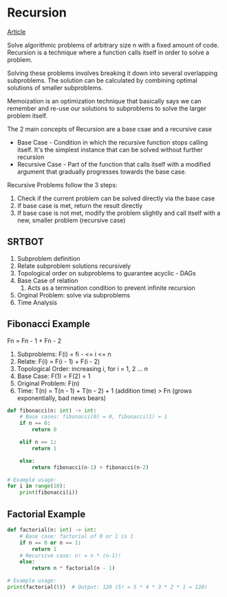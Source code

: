 # Recursion

[Article](https://martinlwx.github.io/en/solving-dynamic-programming-problems-using-srtbot/)

Solve algorithmic problems of arbitrary size n with a fixed amount of code. Recursion is a technique where a function calls itself in order to solve a problem.

Solving these problems involves breaking it down into several overlapping subproblems.  The solution can be calculated by combining optimal solutions of smaller subproblems.

Memoization is an optimization technique that basically says we can remember and re-use our solutions to subproblems to solve the larger problem itself.

The 2 main concepts of Recursion are a base csae and a recursive case

- Base Case - Condition in which the recursive function stops calling itself.  It's the simplest instance that can be solved without further recursion
- Recursive Case - Part of the function that calls itself with a modified argument that gradually progresses towards the base case.

Recursive Problems follow the 3 steps:

1. Check if the current problem can be solved directly via the base case
2. If base case is met, return the result directly
3. If base case is not met, modify the problem slightly and call itself with a new, smaller problem (recursive case)

## SRTBOT

1. Subproblem definition
2. Relate subproblem solutions recursively
3. Topological order on subproblems to guarantee acyclic - DAGs
4. Base Case of relation
   1. Acts as a termination condition to prevent infinite recursion
5. Orginal Problem: solve via subproblems
6. Time Analysis

## Fibonacci Example

Fn = Fn - 1 + Fn - 2

1. Subproblems: F(i) = fi - <= i <= n
2. Relate: F(i) = F(i - 1) + F(i - 2)
3. Topological Order: increasing i, for i = 1, 2 ... n
4. Base Case: F(1) = F(2) = 1
5. Original Problem: F(n)
6. Time: T(n) = T(n - 1) + T(n - 2) + 1 (addition time) > Fn (grows exponentially, bad news bears)

``` py
def fibonacci(n: int) -> int:
    # Base cases: fibonacci(0) = 0, fibonacci(1) = 1
    if n == 0:
        return 0

    elif n == 1:
        return 1

    else:
        return fibonacci(n-1) + fibonacci(n-2)

# Example usage:
for i in range(10):
    print(fibonacci(i))
```

## Factorial Example

``` py
def factorial(n: int) -> int:
    # Base case: factorial of 0 or 1 is 1
    if n == 0 or n == 1:
        return 1
    # Recursive case: n! = n * (n-1)!
    else:
        return n * factorial(n - 1)

# Example usage:
print(factorial(5))  # Output: 120 (5! = 5 * 4 * 3 * 2 * 1 = 120)
```